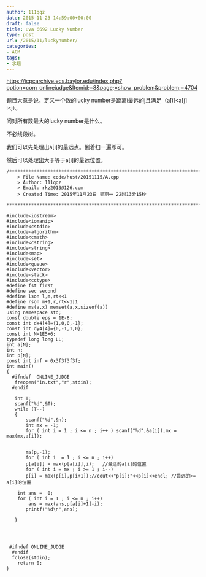 ```yaml
---
author: 111qqz
date: 2015-11-23 14:59:00+00:00
draft: false
title: uva 6692 Lucky Number
type: post
url: /2015/11/luckynumber/
categories:
- ACM
tags:
- 水题
---
```


https://icpcarchive.ecs.baylor.edu/index.php?option=com_onlinejudge&Itemid;=8&page;=show_problem&problem;=4704

题目大意是说，定义一个数的lucky number是距离i最远的j且满足（a[i]<a[j] i<j）。

问对所有数最大的lucky number是什么。

不必线段树。

我们可以先处理出a[i]的最远点。倒着扫一遍即可。

然后可以处理出大于等于a[i]的最远位置。

 

    
    /*************************************************************************
    	> File Name: code/hust/20151115/A.cpp
    	> Author: 111qqz
    	> Email: rkz2013@126.com 
    	> Created Time: 2015年11月23日 星期一 22时13分15秒
     ************************************************************************/
    
    #include<iostream>
    #include<iomanip>
    #include<cstdio>
    #include<algorithm>
    #include<cmath>
    #include<cstring>
    #include<string>
    #include<map>
    #include<set>
    #include<queue>
    #include<vector>
    #include<stack>
    #include<cctype>
    #define fst first              
    #define sec second      
    #define lson l,m,rt<<1
    #define rson m+1,r,rt<<1|1
    #define ms(a,x) memset(a,x,sizeof(a))
    using namespace std;
    const double eps = 1E-8;
    const int dx4[4]={1,0,0,-1};
    const int dy4[4]={0,-1,1,0};
    const int N=1E5+6;
    typedef long long LL;
    int a[N];
    int n;
    int p[N];
    const int inf = 0x3f3f3f3f;
    int main()
    {
      #ifndef  ONLINE_JUDGE 
       freopen("in.txt","r",stdin);
      #endif
    
       int T;
       scanf("%d",&T);
       while (T--)
       {
           scanf("%d",&n);
           int mx = -1;
           for ( int i = 1 ; i <= n ; i++ ) scanf("%d",&a[i]),mx = max(mx,a[i]);
    
           
           ms(p,-1);
           for ( int i  = 1 ; i <= n ; i++)
    	   p[a[i]] = max(p[a[i]],i);   //最远的a[i]的位置
           for ( int i = mx ; i >= 1 ; i--)
    	   p[i] = max(p[i],p[i+1]);//cout<<"p[i]:"<<p[i]<<endl; //最远的>= a[i]的位置
    
    	int ans =  0;
    	for ( int i = 1 ; i <= n ; i++)
    	    ans = max(ans,p[a[i]+1]-i);
           printf("%d\n",ans);
    
       }
    
        
      
       
     #ifndef ONLINE_JUDGE  
      #endif
      fclose(stdin);
    	return 0;
    }
    



